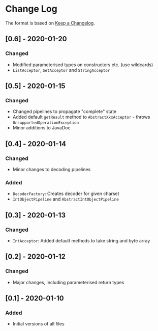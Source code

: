 # Change Log

The format is based on [Keep a Changelog](http://keepachangelog.com/).

## [0.6] - 2020-01-20
### Changed
- Modified parameterised types on constructors etc. (use wildcards)
- `ListAcceptor`, `SetAcceptor` and `StringAcceptor`

## [0.5] - 2020-01-15
### Changed
- Changed pipelines to propagate "complete" state
- Added default `getResult` method to `AbstractXxxAcceptor` - throws `UnsupportedOperationException`
- Minor additions to JavaDoc

## [0.4] - 2020-01-14
### Changed
- Minor changes to decoding pipelines
### Added
- `DecoderFactory`: Creates decoder for given charset
- `IntObjectPipeline` and `AbstractIntObjectPipeline`

## [0.3] - 2020-01-13
### Changed
- `IntAcceptor`: Added default methods to take string and byte array

## [0.2] - 2020-01-12
### Changed
- Major changes, including parameterised return types

## [0.1] - 2020-01-10
### Added
- Initial versions of all files

